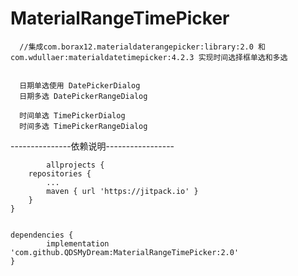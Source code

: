 # MaterialRangeTimePicker


      //集成com.borax12.materialdaterangepicker:library:2.0 和com.wdullaer:materialdatetimepicker:4.2.3 实现时间选择框单选和多选
    
   
      日期单选使用 DatePickerDialog  
      日期多选 DatePickerRangeDialog
      
      时间单选 TimePickerDialog
      时间多选 TimePickerRangeDialog



---------------依赖说明-----------------




            allprojects {
		repositories {
			...
			maven { url 'https://jitpack.io' }
		}
	}
  
  
	dependencies {
	        implementation 'com.github.QDSMyDream:MaterialRangeTimePicker:2.0'
	}
